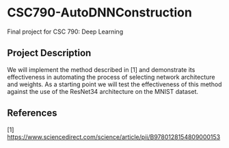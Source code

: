 # CSC790-AutoDNNConstruction
Final project for CSC 790: Deep Learning

## Project Description 
We will implement the method described in [1] and demonstrate its effectiveness in automating the process of 
selecting network architecture and weights. As a starting point we will test the effectiveness of this method against the use of the 
ResNet34 architecture on the MNIST dataset. 

## References
[1] https://www.sciencedirect.com/science/article/pii/B9780128154809000153

